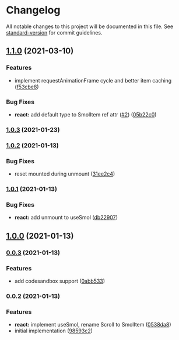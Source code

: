 # Changelog

All notable changes to this project will be documented in this file. See [standard-version](https://github.com/conventional-changelog/standard-version) for commit guidelines.

## [1.1.0](https://github.com/smolscrolljs/smolscroll/compare/v1.0.3...v1.1.0) (2021-03-10)


### Features

* implement requestAnimationFrame cycle and better item caching ([f53cbe8](https://github.com/smolscrolljs/smolscroll/commit/f53cbe8cdd4abb019f96b467c292e22e541cb9a2))


### Bug Fixes

* **react:** add default type to SmolItem ref attr ([#2](https://github.com/smolscrolljs/smolscroll/issues/2)) ([05b22c0](https://github.com/smolscrolljs/smolscroll/commit/05b22c032f79ccdeed03ae8fee30cd652665a91d))

### [1.0.3](https://github.com/smolscrolljs/smolscroll/compare/v1.0.2...v1.0.3) (2021-01-23)

### [1.0.2](https://github.com/smolscrolljs/smolscroll/compare/v1.0.1...v1.0.2) (2021-01-13)


### Bug Fixes

* reset mounted during unmount ([31ee2c4](https://github.com/smolscrolljs/smolscroll/commit/31ee2c4259f4e0754acfde731b03b1cb81b9c5a2))

### [1.0.1](https://github.com/smolscrolljs/smolscroll/compare/v1.0.0...v1.0.1) (2021-01-13)


### Bug Fixes

* **react:** add unmount to useSmol ([db22907](https://github.com/smolscrolljs/smolscroll/commit/db2290792acaf47a18f562f4715d570cb0f34eea))

## [1.0.0](https://github.com/smolscrolljs/smolscroll/compare/v0.0.3...v1.0.0) (2021-01-13)

### [0.0.3](https://github.com/smolscrolljs/smolscroll/compare/v0.0.2...v0.0.3) (2021-01-13)


### Features

* add codesandbox support ([0abb533](https://github.com/smolscrolljs/smolscroll/commit/0abb5330abf8f16554984d003f96850e40dde69d))

### 0.0.2 (2021-01-13)


### Features

* **react:** implement useSmol, rename Scroll to SmolItem ([0538da8](https://github.com/smolscrolljs/smolscroll/commit/0538da8d51561cf287e56e4be79622cd988cffb6))
* initial implementation ([98593c2](https://github.com/smolscrolljs/smolscroll/commit/98593c2c051db207a781368728a5a1d820aa946e))
